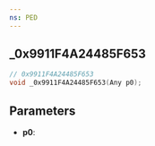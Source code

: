 ```yaml
---
ns: PED
---
```

## _0x9911F4A24485F653

```c
// 0x9911F4A24485F653
void _0x9911F4A24485F653(Any p0);
```

## Parameters
* **p0**:
